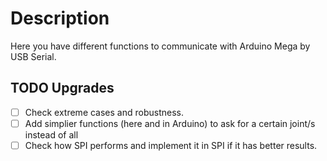 # Description
Here you have different functions to communicate with Arduino Mega by USB Serial.

## TODO Upgrades
- [ ] Check extreme cases and robustness.
- [ ] Add simplier functions (here and in Arduino) to ask for a certain joint/s instead of all
- [ ] Check how SPI performs and implement it in SPI if it has better results.